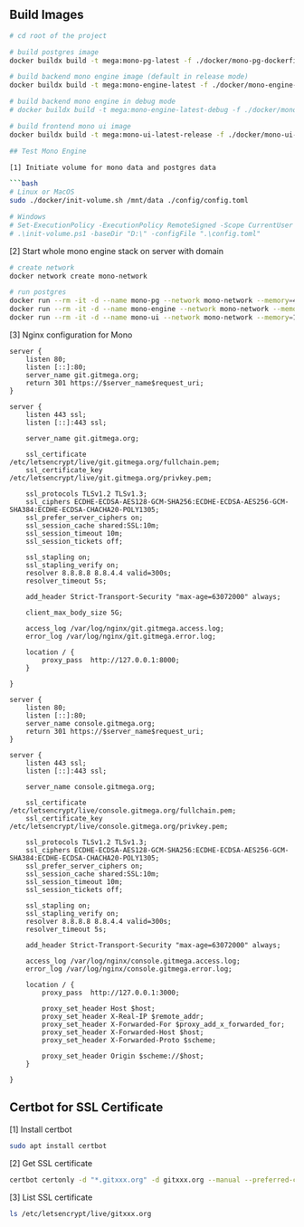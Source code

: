 ## Build Images

```bash
# cd root of the project

# build postgres image
docker buildx build -t mega:mono-pg-latest -f ./docker/mono-pg-dockerfile .

# build backend mono engine image (default in release mode)
docker buildx build -t mega:mono-engine-latest -f ./docker/mono-engine-dockerfile .

# build backend mono engine in debug mode
# docker buildx build -t mega:mono-engine-latest-debug -f ./docker/mono-engine-dockerfile --build-arg BUILD_TYPE=debug .

# build frontend mono ui image
docker buildx build -t mega:mono-ui-latest-release -f ./docker/mono-ui-dockerfile .

## Test Mono Engine

[1] Initiate volume for mono data and postgres data

```bash
# Linux or MacOS
sudo ./docker/init-volume.sh /mnt/data ./config/config.toml

# Windows
# Set-ExecutionPolicy -ExecutionPolicy RemoteSigned -Scope CurrentUser
# .\init-volume.ps1 -baseDir "D:\" -configFile ".\config.toml"
```

[2] Start whole mono engine stack on server with domain

```bash
# create network
docker network create mono-network

# run postgres
docker run --rm -it -d --name mono-pg --network mono-network --memory=4g -v /mnt/data/mono/pg-data:/var/lib/postgresql/data -p 5432:5432 mega:mono-pg-latest-release
docker run --rm -it -d --name mono-engine --network mono-network --memory=8g -v /mnt/data/mono/mono-data:/opt/mega -p 8000:8000 -p 22:9000 mega:mono-engine-latest-release
docker run --rm -it -d --name mono-ui --network mono-network --memory=1g -e MEGA_INTERNAL_HOST=http://mono-engine:8000 -e MEGA_HOST=https://git.gitmega.net -p 3000:3000 mega:mono-ui-latest-release
```

[3] Nginx configuration for Mono

```Nginx
server {
    listen 80;
    listen [::]:80;
    server_name git.gitmega.org;
    return 301 https://$server_name$request_uri;
}

server {
    listen 443 ssl;
    listen [::]:443 ssl;

    server_name git.gitmega.org;

    ssl_certificate /etc/letsencrypt/live/git.gitmega.org/fullchain.pem;
    ssl_certificate_key /etc/letsencrypt/live/git.gitmega.org/privkey.pem;

    ssl_protocols TLSv1.2 TLSv1.3;
    ssl_ciphers ECDHE-ECDSA-AES128-GCM-SHA256:ECDHE-ECDSA-AES256-GCM-SHA384:ECDHE-ECDSA-CHACHA20-POLY1305;
    ssl_prefer_server_ciphers on;
    ssl_session_cache shared:SSL:10m;
    ssl_session_timeout 10m;
    ssl_session_tickets off;

    ssl_stapling on;
    ssl_stapling_verify on;
    resolver 8.8.8.8 8.8.4.4 valid=300s;
    resolver_timeout 5s;

    add_header Strict-Transport-Security "max-age=63072000" always;

    client_max_body_size 5G;

    access_log /var/log/nginx/git.gitmega.access.log;
    error_log /var/log/nginx/git.gitmega.error.log;

    location / {
        proxy_pass  http://127.0.0.1:8000;
    }

}

server {
    listen 80;
    listen [::]:80;
    server_name console.gitmega.org;
    return 301 https://$server_name$request_uri;
}

server {
    listen 443 ssl;
    listen [::]:443 ssl;

    server_name console.gitmega.org;

    ssl_certificate /etc/letsencrypt/live/console.gitmega.org/fullchain.pem;
    ssl_certificate_key /etc/letsencrypt/live/console.gitmega.org/privkey.pem;

    ssl_protocols TLSv1.2 TLSv1.3;
    ssl_ciphers ECDHE-ECDSA-AES128-GCM-SHA256:ECDHE-ECDSA-AES256-GCM-SHA384:ECDHE-ECDSA-CHACHA20-POLY1305;
    ssl_prefer_server_ciphers on;
    ssl_session_cache shared:SSL:10m;
    ssl_session_timeout 10m;
    ssl_session_tickets off;

    ssl_stapling on;
    ssl_stapling_verify on;
    resolver 8.8.8.8 8.8.4.4 valid=300s;
    resolver_timeout 5s;

    add_header Strict-Transport-Security "max-age=63072000" always;

    access_log /var/log/nginx/console.gitmega.access.log;
    error_log /var/log/nginx/console.gitmega.error.log;

    location / {
        proxy_pass  http://127.0.0.1:3000;

        proxy_set_header Host $host;
        proxy_set_header X-Real-IP $remote_addr;
        proxy_set_header X-Forwarded-For $proxy_add_x_forwarded_for;
        proxy_set_header X-Forwarded-Host $host;
        proxy_set_header X-Forwarded-Proto $scheme;

        proxy_set_header Origin $scheme://$host;
    }

}

```

## Certbot for SSL Certificate

[1] Install certbot

```bash
sudo apt install certbot
```

[2] Get SSL certificate

```bash
certbot certonly -d "*.gitxxx.org" -d gitxxx.org --manual --preferred-challenges dns-01 --server https://acme-v02.api.letsencrypt.org/directory
```

[3] List SSL certificate

```bash
ls /etc/letsencrypt/live/gitxxx.org
```